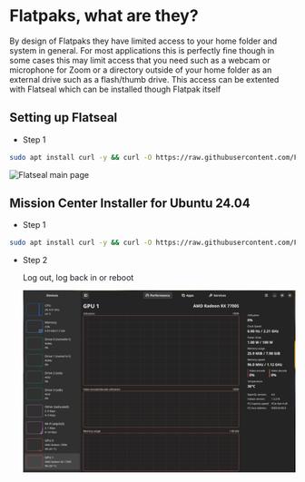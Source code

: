 # Flatpaks, what are they?

By design of Flatpaks they have limited access to your home folder and system in general. For most applications this is perfectly fine though in some cases this may limit access that you need such as a webcam or microphone for Zoom or a directory outside of your home folder as an external drive such as a flash/thumb drive. This access can be extented with Flatseal which can be installed though Flatpak itself

## Setting up Flatseal

- Step 1

```bash
sudo apt install curl -y && curl -O https://raw.githubusercontent.com/FrameworkComputer/linux-docs/main/flatpaks/flatseal-installer.sh && bash flatseal-installer.sh
```

![Flatseal main page](https://raw.githubusercontent.com/ahoneybun/linux-docs/blob/flatseal-steps/flatpaks/images/flatseal.png)

## Mission Center Installer for Ubuntu 24.04

- Step 1

```bash
sudo apt install curl -y && curl -O https://raw.githubusercontent.com/FrameworkComputer/linux-docs/main/flatpaks/mission-center-installer.sh && bash mission-center-installer.sh
```

- Step 2

  Log out, log back in or reboot

  ![image](https://raw.githubusercontent.com/FrameworkComputer/linux-docs/main/flatpaks/images/mission.png)

